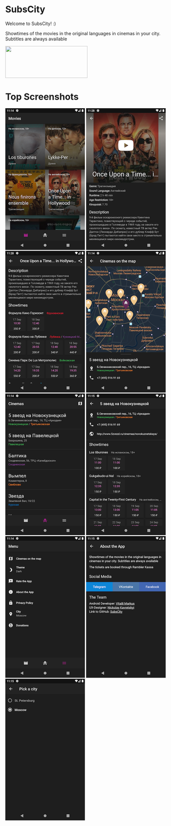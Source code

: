 # SubsCity
Welcome to SubsCity! :)

Showtimes of the movies in the original languages in cinemas in your city. Subtitles are always available

[<img src="https://play.google.com/intl/en_us/badges/images/generic/en_badge_web_generic.png" width="258" height="100">](https://play.google.com/store/apps/details?id=com.markus.subscity)

# Top Screenshots
![Movies 1](/screenshots/Thumbnails/Movies%201.png) ![Movie info 1](/screenshots/Thumbnails/Movie%20info%201.png) ![Movie info 2](/screenshots/Thumbnails/Movie%20info%202.png)
![Cinemas map](/screenshots/Thumbnails/Cinemas%20map.png) ![Cinemas](/screenshots/Thumbnails/Cinemas.png) ![Cinema info](/screenshots/Thumbnails/Cinema%20info.png)
![Menu](/screenshots/Thumbnails/Menu.png) ![About app](/screenshots/Thumbnails/About%20the%20app.png) ![Pick city](/screenshots/Thumbnails/Pick%20a%20city.png)